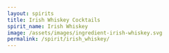 ```yaml
---
layout: spirits
title: Irish Whiskey Cocktails
spirit_name: Irish Whiskey
image: /assets/images/ingredient-irish-whiskey.svg
permalink: /spirit/irish_whiskey/
---
```

